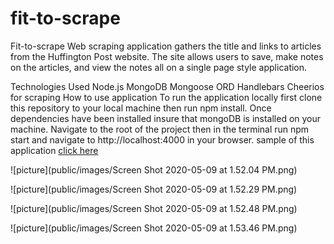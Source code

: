 # fit-to-scrape

Fit-to-scrape Web scraping application gathers the title and links to articles from the Huffington Post website. The site allows users to save, make notes on the articles, and view the notes all on a single page style application.

Technologies Used
Node.js
MongoDB
Mongoose ORD
Handlebars
Cheerios for scraping
How to use application
To run the application locally first clone this repository to your local machine then run npm install. Once dependencies have been installed insure that mongoDB is installed on your machine. Navigate to the root of the project then in the terminal run npm start and navigate to http://localhost:4000 in your browser.
sample of this application [click here](https://nhernandez2020.github.io/fit-to-scrape/)


![picture](public/images/Screen Shot 2020-05-09 at 1.52.04 PM.png)

![picture](public/images/Screen Shot 2020-05-09 at 1.52.29 PM.png)

![picture](public/images/Screen Shot 2020-05-09 at 1.52.48 PM.png)

![picture](public/images/Screen Shot 2020-05-09 at 1.53.46 PM.png)